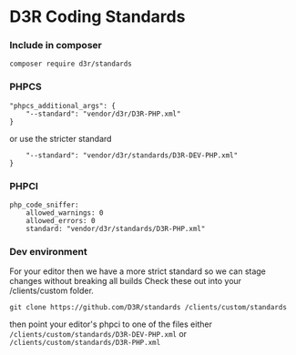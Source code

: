 D3R Coding Standards
=========
### Include in composer

```composer require d3r/standards```

### PHPCS
```
"phpcs_additional_args": {
	"--standard": "vendor/d3r/D3R-PHP.xml"
}
```

or use the stricter standard
```"phpcs_additional_args": {
	"--standard": "vendor/d3r/standards/D3R-DEV-PHP.xml"
}
```

### PHPCI

```
php_code_sniffer:
	allowed_warnings: 0
	allowed_errors: 0
	standard: "vendor/d3r/standards/D3R-PHP.xml"
```

### Dev environment
For your editor then we have a more strict standard so we can stage changes without breaking all builds
Check these out into your /clients/custom folder.

`git clone https://github.com/D3R/standards /clients/custom/standards`

then point your editor's phpci to one of the files either `/clients/custom/standards/D3R-DEV-PHP.xml` or `/clients/custom/standards/D3R-PHP.xml`

